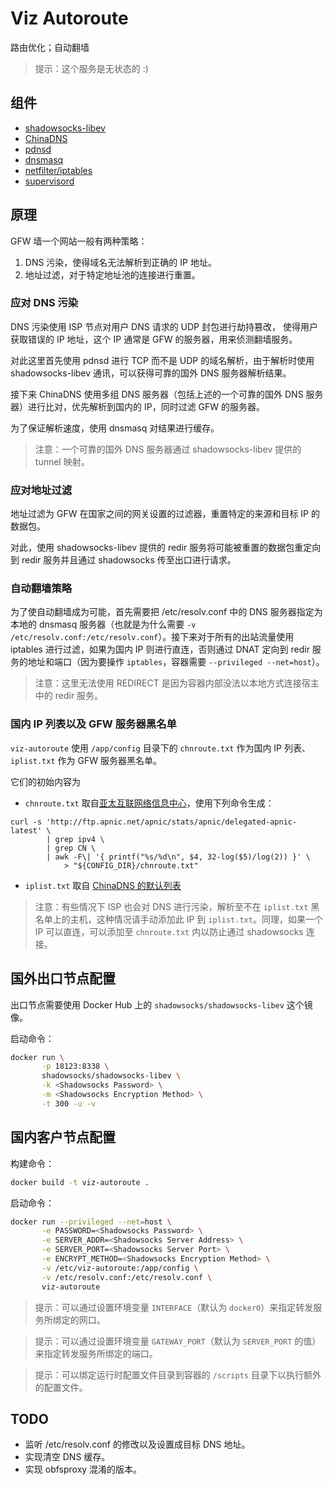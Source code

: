 # Viz Autoroute

路由优化；自动翻墙

> 提示：这个服务是无状态的 :)

## 组件

* [shadowsocks-libev][1]
* [ChinaDNS][2]
* [pdnsd][3]
* [dnsmasq][4]
* [netfilter/iptables][5]
* [supervisord][6]

## 原理

GFW 墙一个网站一般有两种策略：

1. DNS 污染，使得域名无法解析到正确的 IP 地址。
2. 地址过滤，对于特定地址池的连接进行重置。

### 应对 DNS 污染

DNS 污染使用 ISP 节点对用户 DNS 请求的 UDP 封包进行劫持篡改，
使得用户获取错误的 IP 地址，这个 IP 通常是 GFW 的服务器，用来侦测翻墙服务。

对此这里首先使用 pdnsd 进行 TCP 而不是 UDP 的域名解析，由于解析时使用
shadowsocks-libev 通讯，可以获得可靠的国外 DNS 服务器解析结果。

接下来 ChinaDNS 使用多组 DNS 服务器（包括上述的一个可靠的国外 DNS
服务器）进行比对，优先解析到国内的 IP，同时过滤 GFW 的服务器。

为了保证解析速度，使用 dnsmasq 对结果进行缓存。

> 注意：一个可靠的国外 DNS 服务器通过 shadowsocks-libev 提供的 tunnel 映射。

### 应对地址过滤

地址过滤为 GFW 在国家之间的网关设置的过滤器，重置特定的来源和目标 IP 的数据包。

对此，使用 shadowsocks-libev 提供的 redir 服务将可能被重置的数据包重定向到
redir 服务并且通过 shadowsocks 传至出口进行请求。

### 自动翻墙策略

为了使自动翻墙成为可能，首先需要把 /etc/resolv.conf 中的 DNS 服务器指定为本地的
dnsmasq 服务器（也就是为什么需要
`-v /etc/resolv.conf:/etc/resolv.conf`）。接下来对于所有的出站流量使用 iptables
进行过滤，如果为国内 IP 则进行直连，否则通过 DNAT 定向到 redir
服务的地址和端口（因为要操作 `iptables`，容器需要 `--privileged --net=host`）。

> 注意：这里无法使用 REDIRECT 是因为容器内部没法以本地方式连接宿主中的
redir 服务。

### 国内 IP 列表以及 GFW 服务器黑名单

`viz-autoroute` 使用 `/app/config` 目录下的 `chnroute.txt` 作为国内 IP 列表、
`iplist.txt` 作为 GFW 服务器黑名单。

它们的初始内容为

* `chnroute.txt` 取自[亚太互联网络信息中心][7]，使用下列命令生成：

```
curl -s 'http://ftp.apnic.net/apnic/stats/apnic/delegated-apnic-latest' \
        | grep ipv4 \
        | grep CN \
        | awk -F\| '{ printf("%s/%d\n", $4, 32-log($5)/log(2)) }' \
            > "${CONFIG_DIR}/chnroute.txt"
```

* `iplist.txt` 取自 [ChinaDNS 的默认列表][8]

> 注意：有些情况下 ISP 也会对 DNS 进行污染，解析至不在 `iplist.txt`
黑名单上的主机，这种情况请手动添加此 IP 到 `iplist.txt`。同理，如果一个 IP
可以直连，可以添加至 `chnroute.txt` 内以防止通过 shadowsocks 连接。

## 国外出口节点配置

出口节点需要使用 Docker Hub 上的 `shadowsocks/shadowsocks-libev` 这个镜像。

启动命令：

```bash
docker run \
       -p 18123:8338 \
       shadowsocks/shadowsocks-libev \
       -k <Shadowsocks Password> \
       -m <Shadowsocks Encryption Method> \
       -t 300 -u -v
```

## 国内客户节点配置

构建命令：

```bash
docker build -t viz-autoroute .
```

启动命令：

```bash
docker run --privileged --net=host \
       -e PASSWORD=<Shadowsocks Password> \
       -e SERVER_ADDR=<Shadowsocks Server Address> \
       -e SERVER_PORT=<Shadowsocks Server Port> \
       -e ENCRYPT_METHOD=<Shadowsocks Encryption Method> \
       -v /etc/viz-autoroute:/app/config \
       -v /etc/resolv.conf:/etc/resolv.conf \
       viz-autoroute
```

> 提示：可以通过设置环境变量 `INTERFACE`（默认为
`docker0`）来指定转发服务所绑定的网口。

> 提示：可以通过设置环境变量 `GATEWAY_PORT`（默认为 `SERVER_PORT`
的值）来指定转发服务所绑定的端口。

> 提示：可以绑定运行时配置文件目录到容器的 `/scripts`
目录下以执行额外的配置文件。

## TODO

* 监听 /etc/resolv.conf 的修改以及设置成目标 DNS 地址。
* 实现清空 DNS 缓存。
* 实现 obfsproxy 混淆的版本。

[1]:https://github.com/shadowsocks/shadowsocks-libev
[2]:https://github.com/shadowsocks/ChinaDNS
[3]:http://members.home.nl/p.a.rombouts/pdnsd/
[4]:http://www.thekelleys.org.uk/dnsmasq/doc.html
[5]:http://www.netfilter.org/
[6]:http://supervisord.org/
[7]:https://www.apnic.net/
[8]:https://raw.githubusercontent.com/shadowsocks/ChinaDNS/master/iplist.txt
